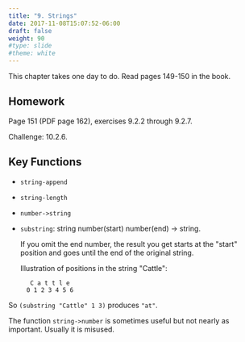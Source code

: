 ```yaml
---
title: "9. Strings"
date: 2017-11-08T15:07:52-06:00
draft: false
weight: 90
#type: slide
#theme: white
---
```


This chapter takes one day to do. Read pages 149-150 in the book. 

## Homework

Page 151 (PDF page 162), exercises 9.2.2 through 9.2.7.

Challenge: 10.2.6.

## Key Functions

* `string-append`
* `string-length`
* `number->string`
* `substring`: string number(start) number(end) -> string. 

   If you omit the end number, the result you get starts at the "start" position and goes until the end of the original string.
   
   Illustration of positions in the string "Cattle":

```text
      C a t t l e
     0 1 2 3 4 5 6 
```
   So `(substring "Cattle" 1 3)` produces `"at"`. 
   
   
The function `string->number` is sometimes useful but not nearly as important. 
Usually it is misused.
